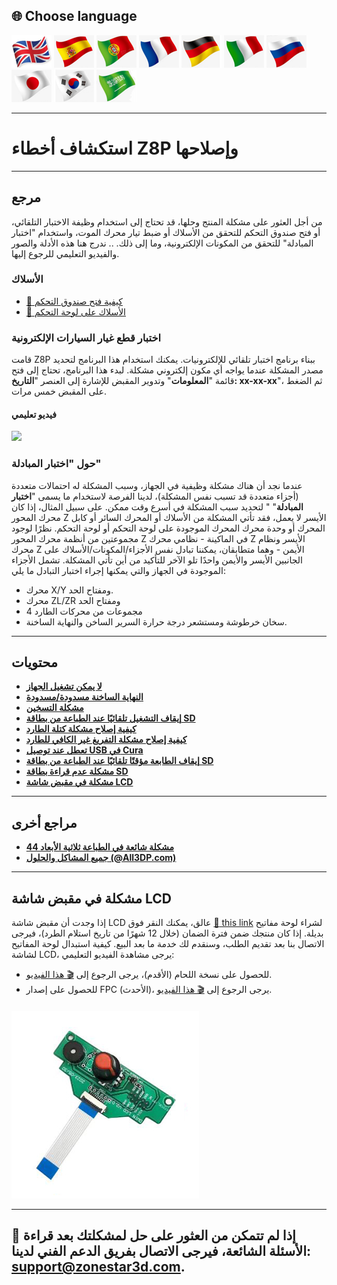 ## <a id="choose-language">:globe_with_meridians: Choose language </a>
[![](./lanpic/EN.png)](https://github.com/ZONESTAR3D/Z8P/blob/main/Z8P_FAQ/readme.md)
[![](./lanpic/ES.png)](https://github.com/ZONESTAR3D/Z8P/blob/main/Z8P_FAQ/readme-es.md)
[![](./lanpic/PT.png)](https://github.com/ZONESTAR3D/Z8P/blob/main/Z8P_FAQ/readme-pt.md)
[![](./lanpic/FR.png)](https://github.com/ZONESTAR3D/Z8P/blob/main/Z8P_FAQ/readme-fr.md)
[![](./lanpic/DE.png)](https://github.com/ZONESTAR3D/Z8P/blob/main/Z8P_FAQ/readme-de.md)
[![](./lanpic/IT.png)](https://github.com/ZONESTAR3D/Z8P/blob/main/Z8P_FAQ/readme-it.md)
[![](./lanpic/RU.png)](https://github.com/ZONESTAR3D/Z8P/blob/main/Z8P_FAQ/readme-ru.md)
[![](./lanpic/JP.png)](https://github.com/ZONESTAR3D/Z8P/blob/main/Z8P_FAQ/readme-jp.md)
[![](./lanpic/KR.png)](https://github.com/ZONESTAR3D/Z8P/blob/main/Z8P_FAQ/readme-kr.md)
[![](./lanpic/SA.png)](https://github.com/ZONESTAR3D/Z8P/blob/main/Z8P_FAQ/readme-ar.md)

----
# استكشاف أخطاء Z8P وإصلاحها

-----
## مرجع
من أجل العثور على مشكلة المنتج وحلها، قد تحتاج إلى استخدام وظيفة الاختبار التلقائي، أو فتح صندوق التحكم للتحقق من الأسلاك أو ضبط تيار محرك الموت، واستخدام "اختبار المبادلة" للتحقق من المكونات الإلكترونية، وما إلى ذلك. .. ندرج هنا هذه الأدلة والصور والفيديو التعليمي للرجوع إليها.
### الأسلاك
- [:art: كيفية فتح صندوق التحكم](./pic/OpenControlBox.png)
- [:art: الأسلاك على لوحة التحكم](./pic/Z8P_wiring.png)

### اختبار قطع غيار السيارات الإلكترونية
قامت Z8P ببناء برنامج اختبار تلقائي للإلكترونيات. يمكنك استخدام هذا البرنامج لتحديد مصدر المشكلة عندما يواجه أي مكون إلكتروني مشكلة. لبدء هذا البرنامج، تحتاج إلى فتح قائمة "**المعلومات**" وتدوير المقبض للإشارة إلى العنصر "**التاريخ: xx-xx-xx**"، ثم الضغط على المقبض خمس مرات.
#### فيديو تعليمي
[![](https://img.youtube.com/vi/iSsuy2ePWw8/0.jpg)](https://www.youtube.com/watch?v=iSsuy2ePWw8)

### حول "اختبار المبادلة"
عندما نجد أن هناك مشكلة وظيفية في الجهاز، وسبب المشكلة له احتمالات متعددة (أجزاء متعددة قد تسبب نفس المشكلة)، لدينا الفرصة لاستخدام ما يسمى "**اختبار المبادلة**" " لتحديد سبب المشكلة في أسرع وقت ممكن.
على سبيل المثال، إذا كان محرك المحور Z الأيسر لا يعمل، فقد تأتي المشكلة من الأسلاك أو المحرك السائر أو كابل المحرك أو وحدة محرك المحرك الموجودة على لوحة التحكم أو لوحة التحكم. نظرًا لوجود مجموعتين من أنظمة محرك المحور Z في الماكينة - نظامي محرك Z الأيسر ونظام محرك Z الأيمن - وهما متطابقان، يمكننا تبادل نفس الأجزاء/المكونات/الأسلاك على الجانبين الأيسر والأيمن واحدًا تلو الآخر للتأكيد من أين تأتي المشكلة.
تشمل الأجزاء الموجودة في الجهاز والتي يمكنها إجراء اختبار التبادل ما يلي:
- محرك X/Y ومفتاح الحد.
- محرك ZL/ZR ومفتاح الحد
- 4 مجموعات من محركات الطارد
- سخان خرطوشة ومستشعر درجة حرارة السرير الساخن والنهاية الساخنة.

-----
## محتويات
- **[لا يمكن تشغيل الجهاز](./Issue_of_startup/readme.md)**
- **[النهاية الساخنة مسدودة/مسدودة](./Issue_mix_color_hotend_clogged/readme.md)**
- **[مشكلة التسخين](./Issue_heating/readme.md)**
- **[إيقاف التشغيل تلقائيًا عند الطباعة من بطاقة SD](./Issue_auto_shut_down/readme.md)**
- **[كيفية إصلاح مشكلة كتلة الطارد](./Issue_extruder_blocked/readme.md)**
- **[كيفية إصلاح مشكلة التفريغ غير الكافي للطارد](./Issue_of_Extruder_inavailable_discharge/readme.md)**
- **[تعطل عند توصيل USB في Cura](./issue_of_connect_USB_in_Cura/readme.md)**
- **[إيقاف الطابعة مؤقتًا تلقائيًا عند الطباعة من بطاقة SD](./Issue_auto_pause/readme.md)**
- **[مشكلة عدم قراءة بطاقة SD](./Issue_not_read_sdcard/readme.md)**
- **[مشكلة في مقبض شاشة LCD](#dwinscreen)**

----
## مراجع أخرى
- **[44 مشكلة شائعة في الطباعة ثلاثية الأبعاد](https://github.com/ZONESTAR3D/Document-and-User-Guide/tree/master/FAQ)**
- **[جميع المشاكل والحلول (@All3DP.com)](https://all3dp.com/1/common-3d-printing-problems-troubleshooting-3d-printer-issues/)**

-----
## <a id="dwinscreen">مشكلة في مقبض شاشة LCD</a>
إذا وجدت أن مقبض شاشة LCD عالق، يمكنك النقر فوق [:gift: this link](https://www.aliexpress.com/item/3256805596235491.html) لشراء لوحة مفاتيح بديلة. إذا كان منتجك ضمن فترة الضمان (خلال 12 شهرًا من تاريخ استلام الطرد)، فيرجى الاتصال بنا بعد تقديم الطلب، وسنقدم لك خدمة ما بعد البيع.
كيفية استبدال لوحة المفاتيح لشاشة LCD، يرجى مشاهدة الفيديو التعليمي:
- للحصول على نسخة اللحام (الأقدم)، يرجى الرجوع إلى [:clapper: هذا الفيديو](https://youtu.be/Xwfczp3nLOY).
- للحصول على إصدار FPC (الأحدث)، يرجى الرجوع إلى [:clapper: هذا الفيديو](https://youtu.be/z9E6glRZRIQ).
####
![](./pic/keypad.jpg)

-----
## :email: إذا لم تتمكن من العثور على حل لمشكلتك بعد قراءة الأسئلة الشائعة، فيرجى الاتصال بفريق الدعم الفني لدينا: support@zonestar3d.com.